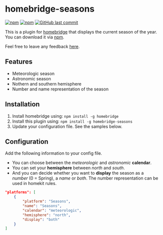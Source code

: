 # homebridge-seasons
[![npm](https://img.shields.io/npm/v/homebridge-seasons.svg?style=flat-square)](https://www.npmjs.com/package/homebridge-seasons)
[![npm](https://img.shields.io/npm/dt/homebridge-seasons.svg?style=flat-square)](https://www.npmjs.com/package/homebridge-seasons)
[![GitHub last commit](https://img.shields.io/github/last-commit/naofireblade/homebridge-seasons.svg?style=flat-square)](https://github.com/naofireblade/homebridge-seasons)

This is a plugin for [homebridge](https://github.com/nfarina/homebridge) that displays the current season of the year. You can download it via [npm](https://www.npmjs.com/package/homebridge-seasons).

Feel free to leave any feedback [here](https://github.com/naofireblade/homebridge-seasons/issues).

## Features

- Meteorologic season
- Astronomic season
- Nothern and southern hemisphere
- Number and name representation of the season

## Installation

1. Install homebridge using: `npm install -g homebridge`
2. Install this plugin using: `npm install -g homebridge-seasons`
3. Update your configuration file. See the samples below.

## Configuration

Add the following information to your config file.

- You can choose between the *meteorologic* and *astronomic* **calendar**.
- You can set your **hemisphere** between *north* and *south*.
- And you can decide whether you want to **display** the season as a *number* (0 = Spring), a *name* or *both*. The number representation can be used in homekit rules.


```json
"platforms": [
	{
		"platform": "Seasons",
		"name": "Seasons",
		"calendar": "meteorologic",
		"hemisphere": "north",
		"display": "both"
	}
]
```
